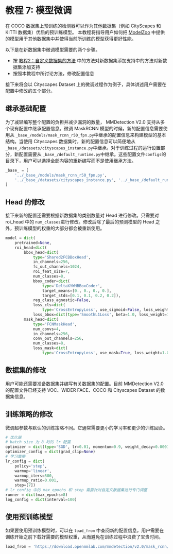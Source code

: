 # 教程 7: 模型微调

在 COCO 数据集上预训练的检测器可以作为其他数据集（例如 CityScapes 和 KITTI 数据集）优质的预训练模型。
本教程将指导用户如何把 [ModelZoo](../model_zoo.md) 中提供的模型用于其他数据集中并使得当前所训练的模型获得更好性能。

以下是在新数据集中微调模型需要的两个步骤。

- 按 [教程2：自定义数据集的方法](customize_dataset.md) 中的方法对新数据集添加支持中的方法对新数据集添加支持
- 按照本教程中所讨论方法，修改配置信息

接下来将会以 Cityscapes Dataset 上的微调过程作为例子，具体讲述用户需要在配置中修改的五个部分。

## 继承基础配置

为了减轻编写整个配置的负担并减少漏洞的数量， MMDetection V2.0 支持从多个现有配置中继承配置信息。微调 MaskRCNN 模型的时候，新的配置信息需要使用从 `_base_/models/mask_rcnn_r50_fpn.py`中继承的配置信息来构建模型的基本结构。当使用 Cityscapes 数据集时，新的配置信息可以简便地从`_base_/datasets/cityscapes_instance.py`中继承。对于训练过程的运行设置部分，新配置需要从 `_base_/default_runtime.py`中继承。这些配置文件`configs`的目录下，用户可以选择全部内容的重新编写而不是使用继承方法。

```python
_base_ = [
    '../_base_/models/mask_rcnn_r50_fpn.py',
    '../_base_/datasets/cityscapes_instance.py', '../_base_/default_runtime.py'
]
```


##  Head 的修改
接下来新的配置还需要根据新数据集的类别数量对 Head 进行修改。只需要对 roi_head 中的 `num_classes`进行修改。修改后除了最后的预测模型的 Head 之外，预训练模型的权重的大部分都会被重新使用。

```python
model = dict(
    pretrained=None,
    roi_head=dict(
        bbox_head=dict(
            type='Shared2FCBBoxHead',
            in_channels=256,
            fc_out_channels=1024,
            roi_feat_size=7,
            num_classes=8,
            bbox_coder=dict(
                type='DeltaXYWHBBoxCoder',
                target_means=[0., 0., 0., 0.],
                target_stds=[0.1, 0.1, 0.2, 0.2]),
            reg_class_agnostic=False,
            loss_cls=dict(
                type='CrossEntropyLoss', use_sigmoid=False, loss_weight=1.0),
            loss_bbox=dict(type='SmoothL1Loss', beta=1.0, loss_weight=1.0)),
        mask_head=dict(
            type='FCNMaskHead',
            num_convs=4,
            in_channels=256,
            conv_out_channels=256,
            num_classes=8,
            loss_mask=dict(
                type='CrossEntropyLoss', use_mask=True, loss_weight=1.0))))
```

## 数据集的修改


用户可能还需要准备数据集并编写有关数据集的配置。目前 MMDetection V2.0 的配置文件已经支持 VOC、WIDER FACE、COCO 和 Cityscapes Dataset 的数据集信息。

## 训练策略的修改
微调超参数与默认的训练策略不同。它通常需要更小的学习率和更少的训练回合。

```python
# 优化器
# batch size 为 8 时的 lr 配置
optimizer = dict(type='SGD', lr=0.01, momentum=0.9, weight_decay=0.0001)
optimizer_config = dict(grad_clip=None)
# 学习策略
lr_config = dict(
    policy='step',
    warmup='linear',
    warmup_iters=500,
    warmup_ratio=0.001,
    step=[7])
# lr_config 中的 max_epochs 和 step 需要针对自定义数据集进行专门调整
runner = dict(max_epochs=8)
log_config = dict(interval=100)
```

## 使用预训练模型

如果要使用预训练模型时，可以在 `load_from` 中查阅新的配置信息，用户需要在训练开始之前下载好需要的模型权重，从而避免在训练过程中浪费了宝贵时间。
```python
load_from = 'https://download.openmmlab.com/mmdetection/v2.0/mask_rcnn/mask_rcnn_r50_caffe_fpn_mstrain-poly_3x_coco/mask_rcnn_r50_caffe_fpn_mstrain-poly_3x_coco_bbox_mAP-0.408__segm_mAP-0.37_20200504_163245-42aa3d00.pth'  # noqa
```
